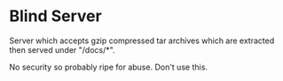 # Blind Server
Server which accepts gzip compressed tar archives which are extracted then served under "/docs/*".

No security so probably ripe for abuse. Don't use this.
